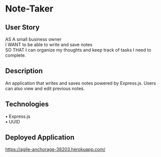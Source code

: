 # Note-Taker

## User Story
AS A small business owner <br>
I WANT to be able to write and save notes <br>
SO THAT I can organize my thoughts and keep track of tasks I need to complete.

## Description
An application that writes and saves notes powered by Express.js. Users can also view and edit previous notes.

## Technologies
• Express.js <br>
• UUID

## Deployed Application
https://agile-anchorage-38203.herokuapp.com/





